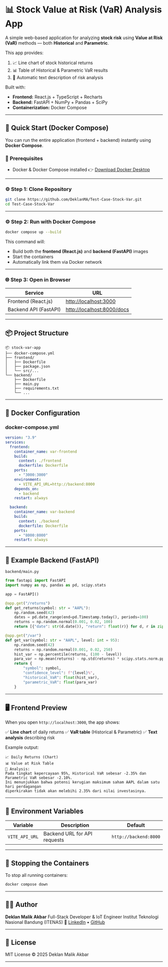 # 📊 Stock Value at Risk (VaR) Analysis App

A simple web-based application for analyzing **stock risk** using **Value at Risk (VaR)** methods — both **Historical** and **Parametric**.

This app provides:

1. 📈 Line chart of stock historical returns
2. 📊 Table of Historical & Parametric VaR results
3. 🧾 Automatic text description of risk analysis

Built with:

* **Frontend:** React.js + TypeScript + Recharts
* **Backend:** FastAPI + NumPy + Pandas + SciPy
* **Containerization:** Docker Compose

---

## 🚀 Quick Start (Docker Compose)

You can run the entire application (frontend + backend) instantly using **Docker Compose**.

### 🧩 Prerequisites

* Docker & Docker Compose installed
  👉 [Download Docker Desktop](https://www.docker.com/products/docker-desktop)

---

### ⚙️ Step 1: Clone Repository

```bash
git clone https://github.com/DeklanMA/Test-Case-Stock-Var.git
cd Test-Case-Stock-Var
```

---

### ⚙️ Step 2: Run with Docker Compose

```bash
docker compose up --build
```

This command will:

* Build both the **frontend (React.js)** and **backend (FastAPI)** images
* Start the containers
* Automatically link them via Docker network

---

### 🌐 Step 3: Open in Browser

| Service               | URL                                                      |
| --------------------- | -------------------------------------------------------- |
| Frontend (React.js)   | [http://localhost:3000](http://localhost:3000)           |
| Backend API (FastAPI) | [http://localhost:8000/docs](http://localhost:8000/docs) |

---

## 📦 Project Structure

```
📦 stock-var-app
├── docker-compose.yml
├── frontend/
│   ├── Dockerfile
│   ├── package.json
│   └── src/...
└── backend/
    ├── Dockerfile
    ├── main.py
    ├── requirements.txt
    └── ...
```

---

## 🐳 Docker Configuration

### **docker-compose.yml**

```yaml
version: "3.9"
services:
  frontend:
    container_name: var-frontend
    build:
      context: ./frontend
      dockerfile: Dockerfile
    ports:
      - "3000:3000"
    environment:
      - VITE_API_URL=http://backend:8000
    depends_on:
      - backend
    restart: always

  backend:
    container_name: var-backend
    build:
      context: ./backend
      dockerfile: Dockerfile
    ports:
      - "8000:8000"
    restart: always
```

---

## 🧠 Example Backend (FastAPI)

`backend/main.py`

```python
from fastapi import FastAPI
import numpy as np, pandas as pd, scipy.stats

app = FastAPI()

@app.get("/returns")
def get_returns(symbol: str = "AAPL"):
    np.random.seed(42)
    dates = pd.date_range(end=pd.Timestamp.today(), periods=100)
    returns = np.random.normal(0.001, 0.02, 100)
    return [{"date": str(d.date()), "return": float(r)} for d, r in zip(dates, returns)]

@app.get("/var")
def get_var(symbol: str = "AAPL", level: int = 95):
    np.random.seed(42)
    returns = np.random.normal(0.001, 0.02, 250)
    hist_var = np.percentile(returns, (100 - level))
    para_var = np.mean(returns) - np.std(returns) * scipy.stats.norm.ppf(level / 100)
    return {
        "symbol": symbol,
        "confidence_level": f"{level}%",
        "historical_VaR": float(hist_var),
        "parametric_VaR": float(para_var)
    }
```

---

## 🖥️ Frontend Preview

When you open `http://localhost:3000`, the app shows:

✅ **Line chart** of daily returns
✅ **VaR table** (Historical & Parametric)
✅ **Text analysis** describing risk

Example output:

```
📈 Daily Returns (Chart)
📊 Value at Risk Table
🧾 Analysis:
Pada tingkat kepercayaan 95%, Historical VaR sebesar -2.35% dan Parametric VaR sebesar -2.10%.
Ini menunjukkan bahwa potensi kerugian maksimum saham AAPL dalam satu hari perdagangan
diperkirakan tidak akan melebihi 2.35% dari nilai investasinya.
```

---

## 🧩 Environment Variables

| Variable       | Description                  | Default               |
| -------------- | ---------------------------- | --------------------- |
| `VITE_API_URL` | Backend URL for API requests | `http://backend:8000` |

---

## 🧱 Stopping the Containers

To stop all running containers:

```bash
docker compose down
```

---

## 🧑‍💻 Author

**Deklan Malik Akbar**
Full-Stack Developer & IoT Engineer
Institut Teknologi Nasional Bandung (ITENAS)
🔗 [LinkedIn](https://linkedin.com/in/deklanmalikakbar) • [GitHub](https://github.com/DeklanMA)

---

## 📜 License

MIT License © 2025 Deklan Malik Akbar

---

